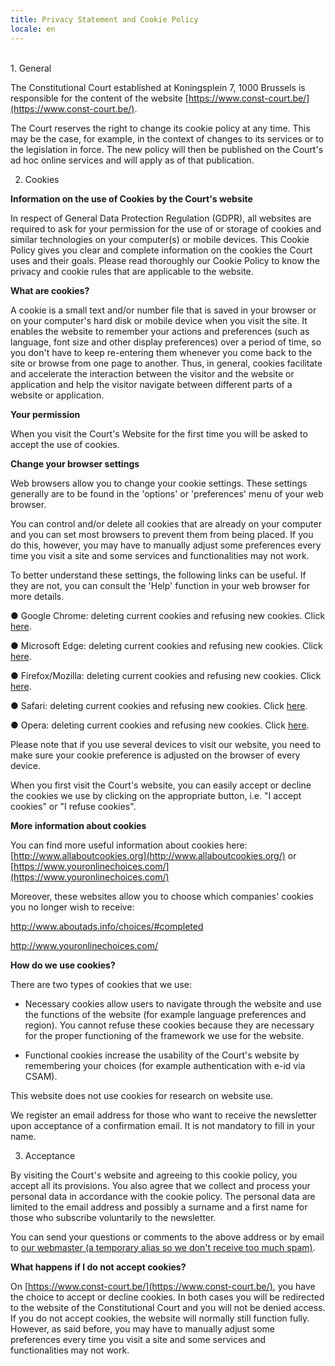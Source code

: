 ```yaml
---
title: Privacy Statement and Cookie Policy
locale: en
---
```

<br>
1. General

The Constitutional Court established at Koningsplein 7, 1000 Brussels is responsible for the content of the website [https://www.const-court.be/](https://www.const-court.be/).

The Court reserves the right to change its cookie policy at any time. This may be the case, for example, in the context of changes to its services or to the legislation in force. The new policy will then be published on the Court&#39;s ad hoc online services and will apply as of that publication.

2. Cookies

**Information on the use of Cookies by the Court&#39;s website**

In respect of General Data Protection Regulation (GDPR), all websites are required to ask for your permission for the use of or storage of cookies and similar technologies on your computer(s) or mobile devices. This Cookie Policy gives you clear and complete information on the cookies the Court uses and their goals. Please read thoroughly our Cookie Policy to know the privacy and cookie rules that are applicable to the website.

**What are cookies?**

A cookie is a small text and/or number file that is saved in your browser or on your computer&#39;s hard disk or mobile device when you visit the site. It enables the website to remember your actions and preferences (such as language, font size and other display preferences) over a period of time, so you don&#39;t have to keep re-entering them whenever you come back to the site or browse from one page to another. Thus, in general, cookies facilitate and accelerate the interaction between the visitor and the website or application and help the visitor navigate between different parts of a website or application.

**Your permission**

When you visit the Court&#39;s Website for the first time you will be asked to accept the use of cookies.

**Change your browser settings**

Web browsers allow you to change your cookie settings. These settings generally are to be found in the &#39;options&#39; or &#39;preferences&#39; menu of your web browser.

You can control and/or delete all cookies that are already on your computer and you can set most browsers to prevent them from being placed. If you do this, however, you may have to manually adjust some preferences every time you visit a site and some services and functionalities may not work.

To better understand these settings, the following links can be useful. If they are not, you can consult the &#39;Help&#39; function in your web browser for more details.

● Google Chrome: deleting current cookies and refusing new cookies. Click [here](https://support.google.com/chrome/answer/95647?hl=en).

● Microsoft Edge: deleting current cookies and refusing new cookies. Click [here](https://support.microsoft.com/en-us/help/4027947/microsoft-edge-delete-cookies).

● Firefox/Mozilla: deleting current cookies and refusing new cookies. Click [here](https://support.mozilla.org/en-US/kb/delete-browsing-search-download-history-firefox).

● Safari: deleting current cookies and refusing new cookies. Click [here](https://support.apple.com/fr-be/guide/safari/sfri11471/mac).

● Opera: deleting current cookies and refusing new cookies. Click [here](https://help.opera.com/en/latest/web-preferences/#cookies).

Please note that if you use several devices to visit our website, you need to make sure your cookie preference is adjusted on the browser of every device.

When you first visit the Court&#39;s website, you can easily accept or decline the cookies we use by clicking on the appropriate button, i.e. &quot;I accept cookies&quot; or &quot;I refuse cookies&quot;.

**More information about cookies**

You can find more useful information about cookies here: [http://www.allaboutcookies.org](http://www.allaboutcookies.org/) or [https://www.youronlinechoices.com/](https://www.youronlinechoices.com/)

Moreover, these websites allow you to choose which companies&#39; cookies you no longer wish to receive:

http://www.aboutads.info/choices/#completed

http://www.youronlinechoices.com/

**How do we use cookies?**

There are two types of cookies that we use:

- Necessary cookies allow users to navigate through the website and use the functions of the website (for example language preferences and region). You cannot refuse these cookies because they are necessary for the proper functioning of the framework we use for the website.

- Functional cookies increase the usability of the Court's website by remembering your choices (for example authentication with e-id via CSAM).

This website does not use cookies for research on website use.

We register an email address for those who want to receive the newsletter upon acceptance of a confirmation email. It is not mandatory to fill in your name.

3. Acceptance

By visiting the Court&#39;s website and agreeing to this cookie policy, you accept all its provisions. You also agree that we collect and process your personal data in accordance with the cookie policy. The personal data are limited to the email address and possibly a surname and a first name for those who subscribe voluntarily to the newsletter.

You can send your questions or comments to the above address or by email to [our webmaster (a temporary alias so we don't receive too much spam)](mailto:934781942020@const-court.be?subject=%5Bwebsite%5D%20cookie).

**What happens if I do not accept cookies?**

On [https://www.const-court.be/](https://www.const-court.be/), you have the choice to accept or decline cookies. In both cases you will be redirected to the website of the Constitutional Court and you will not be denied access. If you do not accept cookies, the website will normally still function fully. However, as said before, you may have to manually adjust some preferences every time you visit a site and some services and functionalities may not work.
